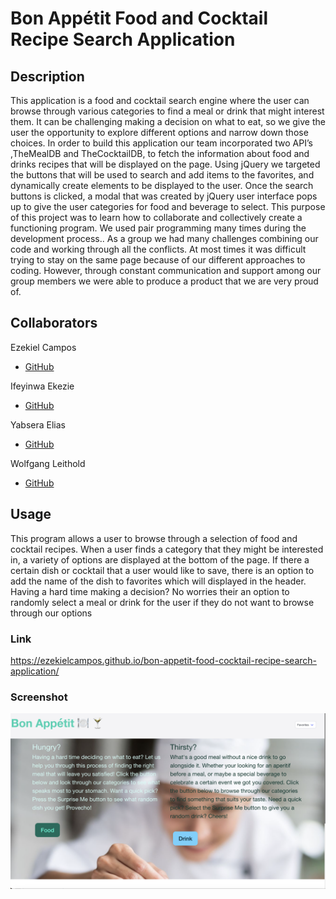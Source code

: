 # Bon Appétit Food and Cocktail Recipe Search Application

## Description
This application is a food and cocktail search engine where the user can browse through various categories to find a meal or drink that might interest them.  It can be challenging making a decision on what to eat, so we give the user the opportunity to explore different options and narrow down those choices.  In order to build this application our team incorporated two API’s ,TheMealDB and TheCocktailDB, to fetch the information about food and drinks recipes that will be displayed on the page. Using jQuery we targeted the buttons that will be used to search and add items to the favorites, and dynamically create elements to be displayed to the user.  Once the search buttons is clicked, a modal that was created by jQuery user interface pops up to give the user categories for food and beverage to select.  This purpose of this project was to learn how to collaborate and collectively create a functioning program.  We used pair programming many times during the development process..   As a group we had many challenges combining our code and working through all the conflicts.  At most times it was difficult trying to stay on the same page because of our different approaches to coding.  However, through constant communication and support among our group members we were able to produce a product that we are very proud of.

## Collaborators
Ezekiel Campos
* [GitHub](https://github.com/EzekielCampos)

Ifeyinwa Ekezie
* [GitHub](https://github.com/Ifylee)


Yabsera Elias
* [GitHub](https://github.com/yabseraelias)

Wolfgang Leithold
* [GitHub](https://github.com/wolfleithold)

## Usage
This program allows a user to browse through a selection of food and cocktail recipes.  When a user finds a category that they might be interested in, a variety of options are displayed at the bottom of the page.  If there a certain dish or cocktail that a user would like to save, there is an option to add the name of the dish to favorites which will displayed in the header.  Having a hard time making a decision?  No worries their an option to randomly select a meal or drink for the user if they do not want to browse through our options

### Link
https://ezekielcampos.github.io/bon-appetit-food-cocktail-recipe-search-application/


### Screenshot
![alt text](./assets/images/main-page-screenshot.png)